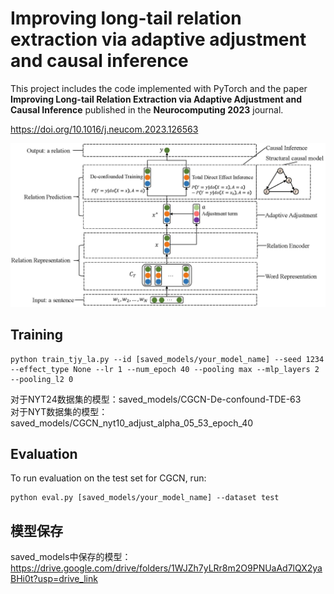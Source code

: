 Improving long-tail relation extraction via adaptive adjustment and causal inference
==========

This project includes the code implemented with PyTorch and the paper **Improving Long-tail Relation Extraction via Adaptive Adjustment and Causal Inference** published in the **Neurocomputing 2023** journal.

https://doi.org/10.1016/j.neucom.2023.126563

![image](logo_cover_photo/AACI_Cover_photo.jpg)

## Training
```
python train_tjy_la.py --id [saved_models/your_model_name] --seed 1234 --effect_type None --lr 1 --num_epoch 40 --pooling max --mlp_layers 2 --pooling_l2 0
```
对于NYT24数据集的模型：saved_models/CGCN-De-confound-TDE-63  
对于NYT数据集的模型：saved_models/CGCN_nyt10_adjust_alpha_05_53_epoch_40
## Evaluation

To run evaluation on the test set for CGCN, run:
```
python eval.py [saved_models/your_model_name] --dataset test
```

## 模型保存
saved_models中保存的模型：https://drive.google.com/drive/folders/1WJZh7yLRr8m2O9PNUaAd7lQX2yaBHi0t?usp=drive_link

